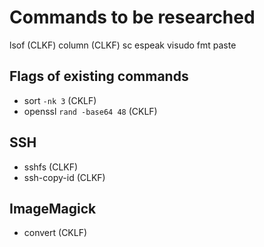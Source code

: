# Commands to be researched
lsof (CLKF)
column (CLKF)
sc
espeak
visudo
fmt
paste


## Flags of existing commands
- sort `-nk 3` (CKLF)
- openssl `rand -base64 48` (CKLF)


## SSH
- sshfs (CLKF)
- ssh-copy-id (CLKF)

## ImageMagick
- convert (CKLF)
